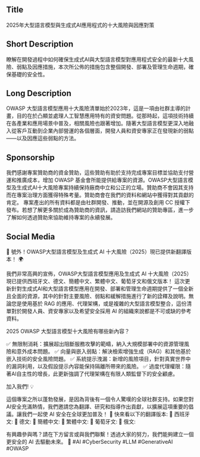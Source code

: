 ## Title
2025年大型語言模型與生成式AI應用程式的十大風險與因應對策

## Short Description
瞭解在開發過程中如何確保生成式AI與大型語言模型對應用程式安全的最新十大風險、弱點及因應措施，本次所公佈的措施包含整個開發、部署及管理生命週期，確保基礎的安全性。

## Long Description
OWASP 大型語言模型應用十大風險清單始於2023年，這是一項由社群主導的計畫，目的在於凸顯並處理人工智慧應用特有的資安問題。從那時起，這項技術持續在各產業和應用場景中普及，相關風險也跟著增加。隨著大型語言模型更深入地融入從客戶互動到企業內部營運的各個層面，開發人員和資安專家正在發現新的弱點——以及因應這些弱點的方法。

## Sponsorship
我們感謝專案贊助商的資金贊助，這些贊助有助於支持完成專案目標並協助支付營運和推廣成本，增加 OWASP 基金會所能提供給專案的資源。OWASP大型語言模型及生成式AI十大風險專案持續保持廠商中立和公正的立場。贊助商不會因其支持而在專案治理方面獲得特殊考量。贊助商會在我們的資料和網站中獲得對其貢獻的肯定。
專案產出的所有資料都是由社群開發、推動，並在開源及創用 CC 授權下發布。若想了解更多關於成為贊助商的資訊，請造訪我們網站的贊助專區，進一步了解如何透過贊助來協助維持專案的永續發展。

## Social Media
🚀 號外！OWASP大型語言模型及生成式 AI 十大風險（2025）現已提供新翻譯版本！ 🌍

我們非常高興的宣佈，OWASP大型語言模型應用及生成式 AI 十大風險（2025）現已提供西班牙文、德文、簡體中文、繁體中文、葡萄牙文和俄文版本！
這次更新針對生成式AI和大型語言模型應用在開發、部署和管理生命週期提供了一個全新且全面的資源，其中的針對主要風險、弱點和緩解措施進行了新的詮釋及說明。無論您是使用基於 RAG 的應用、代理架構，或是複雜的大型語言模型整合，這份清單對於開發人員、資安專家以及希望安全採用 AI 的組織來說都是不可或缺的參考資料。

2025 OWASP 大型語言模型十大風險有哪些新內容？

✅ 無限制消耗：擴展超出阻斷服務攻擊的範疇，納入大規模部署中的資源管理風險和意外成本問題。
✅ 向量與嵌入弱點：解決檢索增強生成（RAG）和其他基於嵌入技術的安全風險問題。
✅ 系統提示洩漏：新增的風險項目，針對真實世界中的漏洞利用，以及假設提示內容能保持隔離所帶來的風險。
✅ 過度代理權限：隨著AI自主性的增長，此更新強調了代理架構在有限人類監督下的安全顧慮。

加入我們! 💡

這個專案之所以蓬勃發展，是因為背後有一個令人驚嘆的全球社群支持。如果您對AI安全充滿熱情，我們邀請您為翻譯、研究和指導作出貢獻，以擴展這項重要的倡議。讓我們一起使 AI 安全在全球更加普及！
📢 快來看以下的翻譯版本:
 🔗 西班牙文: 
 🔗 德文: 
 🔗 簡體中文: 
 🔗 繁體中文: 
 🔗 葡萄牙文: 
 🔗 俄文: 

有興趣參與嗎？請在下方留言或與我們聯繫！透過大家的努力，我們能夠建立一個更安全的 AI 去驅動未來。 💙 #AI #CyberSecurity #LLM #GenerativeAI #OWASP
